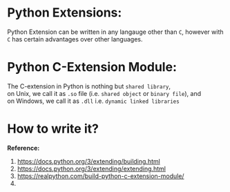 # Python Extensions:
Python Extension can be written in any langauge other than `C`, however with `C` has certain advantages over other languages.  

# Python C-Extension Module:
The C-extension in Python is nothing but `shared library`,  
on Unix, we call it as `.so` file (i.e. `shared object` or `binary file`), and  
on Windows, we call it as `.dll` i.e. `dynamic linked libraries`  

# How to write it?



**Reference:**  
1. https://docs.python.org/3/extending/building.html
2. https://docs.python.org/3/extending/extending.html
3. https://realpython.com/build-python-c-extension-module/
4. 
